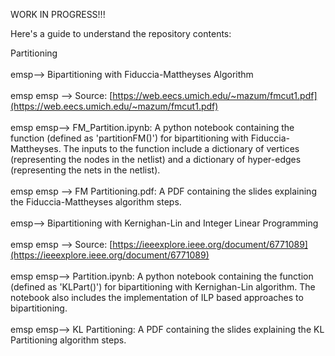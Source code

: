 WORK IN PROGRESS!!!

Here's a guide to understand the repository contents:

Partitioning<br>  
  emsp--> Bipartitioning with Fiduccia-Mattheyses Algorithm<br>  
  emsp emsp    --> Source: [https://web.eecs.umich.edu/~mazum/fmcut1.pdf](https://web.eecs.umich.edu/~mazum/fmcut1.pdf)<br>  
     emsp emsp--> FM_Partition.ipynb: A python notebook containing the function (defined as 'partitionFM()') for bipartitioning with Fiduccia-Mattheyses. The inputs to the function include a dictionary of vertices (representing the nodes in the netlist) and a dictionary of hyper-edges (representing the nets in the netlist).<br>  
     emsp emsp --> FM Partitioning.pdf: A PDF containing the slides explaining the Fiduccia-Mattheyses algorithm steps.<br>  
  emsp--> Bipartitioning with Kernighan-Lin and Integer Linear Programming<br>  
     emsp emsp --> Source: [https://ieeexplore.ieee.org/document/6771089](https://ieeexplore.ieee.org/document/6771089)<br>  
      emsp emsp--> Partition.ipynb: A python notebook containing the function (defined as 'KLPart()') for bipartitioning with Kernighan-Lin algorithm. The notebook also includes the implementation of ILP based approaches to bipartitioning.<br>  
      emsp emsp--> KL Partitioning: A PDF containing the slides explaining the KL Partitioning algorithm steps.<br>  
